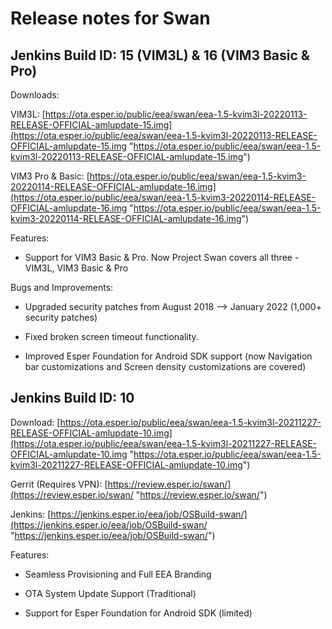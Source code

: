 # Release notes for Swan

## **Jenkins Build ID: 15 (VIM3L) & 16 (VIM3 Basic & Pro)**

Downloads:

VIM3L: [https://ota.esper.io/public/eea/swan/eea-1.5-kvim3l-20220113-RELEASE-OFFICIAL-amlupdate-15.img](https://ota.esper.io/public/eea/swan/eea-1.5-kvim3l-20220113-RELEASE-OFFICIAL-amlupdate-15.img "https://ota.esper.io/public/eea/swan/eea-1.5-kvim3l-20220113-RELEASE-OFFICIAL-amlupdate-15.img")

VIM3 Pro & Basic: [https://ota.esper.io/public/eea/swan/eea-1.5-kvim3-20220114-RELEASE-OFFICIAL-amlupdate-16.img](https://ota.esper.io/public/eea/swan/eea-1.5-kvim3-20220114-RELEASE-OFFICIAL-amlupdate-16.img "https://ota.esper.io/public/eea/swan/eea-1.5-kvim3-20220114-RELEASE-OFFICIAL-amlupdate-16.img")

Features:

-   Support for VIM3 Basic & Pro. Now Project Swan covers all three - VIM3L, VIM3 Basic & Pro
    

Bugs and Improvements:

-   Upgraded security patches from August 2018 --> January 2022 (1,000+ security patches)
    
-   Fixed broken screen timeout functionality.
    
-   Improved Esper Foundation for Android SDK support (now Navigation bar customizations and Screen density customizations are covered)
    

  
  

## **Jenkins Build ID: 10**

Download: [https://ota.esper.io/public/eea/swan/eea-1.5-kvim3l-20211227-RELEASE-OFFICIAL-amlupdate-10.img](https://ota.esper.io/public/eea/swan/eea-1.5-kvim3l-20211227-RELEASE-OFFICIAL-amlupdate-10.img "https://ota.esper.io/public/eea/swan/eea-1.5-kvim3l-20211227-RELEASE-OFFICIAL-amlupdate-10.img")

Gerrit (Requires VPN): [https://review.esper.io/swan/](https://review.esper.io/swan/ "https://review.esper.io/swan/")

Jenkins: [https://jenkins.esper.io/eea/job/OSBuild-swan/](https://jenkins.esper.io/eea/job/OSBuild-swan/ "https://jenkins.esper.io/eea/job/OSBuild-swan/")

Features:

-   Seamless Provisioning and Full EEA Branding
    
-   OTA System Update Support (Traditional)
    
-   Support for Esper Foundation for Android SDK (limited)

